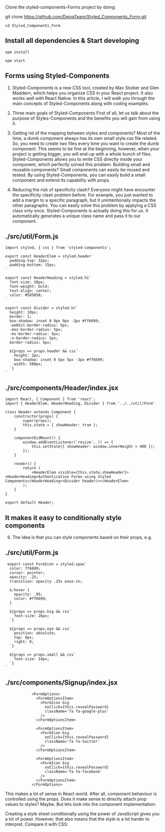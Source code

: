 Clone the styled-components-Forms project by doing:

git clone https://github.com/DeivaTeam/Styled_Components_Form.git

```
cd Styled_Components_Form

```

 ## Install all dependencies & Start developing
 
```
npm install

npm start
```

## Forms using Styled-Components
1. Styled-Components is a new CSS tool, created by Max Stoiber and Glen Maddern, which helps you organize CSS in your React project. It also works well with React Native. In this article, I will walk you through the main concepts of Styled-Components along with coding examples.

2. Three main goals of Styled-Components
First of all, let us talk about the purpose of Styles-Components and the benefits you will gain from using it.

3. Getting rid of the mapping between styles and components? Most of the time, a dumb component always has its own small style.css file related. So, you need to create two files every time you want to create the dumb component. This seems to be fine at the beginning, however, when your project is getting bigger, you will end-up with a whole bunch of files. Styled-Components allows you to write CSS directly inside your component, which perfectly solved this problem.
Building small and reusable components? Small components can easily be reused and tested. By using Styled-Components, you can easily build a small component and extend its capability with props.

4. Reducing the risk of specificity clash? Everyone might have encounter the specificity clash problem before. For example, you just wanted to add a margin to a specific paragraph, but it unintentionally impacts the other paragraphs. You can easily solve this problem by applying a CSS class only once. Styled-Components is actually doing this for us. It automatically generates a unique class name and pass it to our component.

 ## ./src/util/Form.js
<!-- prettier-ignore -->
```JSX
import styled, { css } from 'styled-components';

export const HeaderElem = styled.header`
  padding-top: 32px;
  padding-bottom: 15px;
`

export const HeaderHeading = styled.h1`
  font-size: 28px;
  font-weight: bold;
  text-align: center;
  color: #585858;
`

export const Divider = styled.hr`
  height: 10px;
  border: 1;
  box-shadow: inset 0 9px 9px -3px #ff6699;
  -webkit-border-radius: 5px;
  -moz-border-radius: 5px;
  -ms-border-radius: 5px;
  -o-border-radius: 5px;
  border-radius: 5px;

  ${props => props.header && css`
    height: 2px;
    box-shadow: inset 0 5px 5px -3px #ff6699;
    width: 500px;
  `}
`
```
## ./src/components/Header/index.jsx

<!-- prettier-ignore -->
```JSX
import React, { Component } from 'react';
import { HeaderElem, HeaderHeading, Divider } from '../../util/Form'

class Header extends Component {
    constructor(props) {
        super(props);
        this.state = { showHeader: true };
    }

    componentDidMount() {
        window.addEventListener('resize', () => {
            this.setState({ showHeader: window.innerHeight > 400 });
        });
    }

    render() {
        return (
            <HeaderElem visible={this.state.showHeader}><HeaderHeading>Authentication Forms using Styled Components</HeaderHeading><Divider header/></HeaderElem>
        );
    }
}

export default Header;
```

## It makes it easy to conditionally style components
6. The idea is that you can style components based on their props, e.g.
  ## ./src/util/Form.js
<!-- prettier-ignore -->
```JSX
 export const FormIcon = styled.span`
  color: ff6699;
  cursor: pointer;
  opacity: .25;
  transition: opacity .25s ease-in;

  &:hover {
    opacity: .95;
    color: #ff6699;
  }

  ${props => props.big && css`
    font-size: 26px;
  `}

  ${props => props.eye && css`
    position: absolute;
    top: 8px;
    right: 0;
  `}
  
  ${props => props.small && css`
    font-size: 14px;
  `}
`
```
## ./src/components/Signup/index.jsx
<!-- prettier-ignore -->
```JSX
            <FormOptions>
              <FormOptionsItem>
                <FormIcon big
                  onClick={this.revealPassword}
                  className='fa fa-google-plus'
                />
              </FormOptionsItem>

              <FormOptionsItem>
                <FormIcon big
                  onClick={this.revealPassword}
                  className='fa fa-twitter'
                />
              </FormOptionsItem>

              <FormOptionsItem>
                <FormIcon big
                  onClick={this.revealPassword}
                  className='fa fa-facebook'
                />
              </FormOptionsItem>
            </FormOptions>
 ```
 
 This makes a lot of sense in React world. After all, component behaviour is controlled using the props. Does it make sense to directly attach prop values to styles? Maybe. But lets look into the component implementation:
 
 Creating a style sheet conditionally using the power of JavaScript gives you a lot of power. However, that also means that the style is a lot harder to interpret. Compare it with CSS:
 



